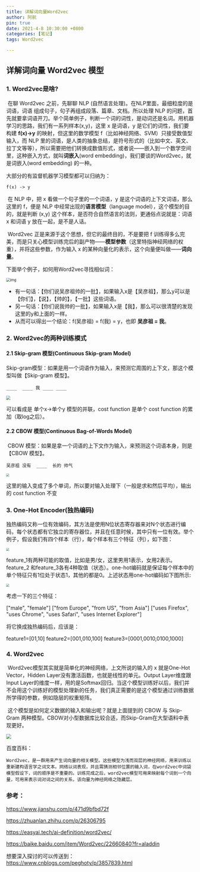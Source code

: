 ```yaml
---
title: 详解词向量Word2vec
author: 阿航
pin: true
date: 2021-4-8 10:30:00 +0800
categories: [笔记]
tags: Word2vec

---
```


## 详解词向量 Word2vec 模型

### 1. Word2vec是啥?

​	在聊 Word2vec 之前，先聊聊 NLP (自然语言处理)。在NLP里面，最细粒度的是 词语，词语 组成句子，句子再组成段落、篇章、文档。所以处理 NLP 的问题，首先就要拿词语开刀。举个简单例子，判断一个词的词性，是动词还是名词。用机器学习的思路，我们有一系列样本(x,y)，这里 x 是词语，y 是它们的词性，我们要构建 **f(x)->y** 的映射，但这里的数学模型 f（比如神经网络、SVM）只接受数值型输入，而 NLP 里的词语，是人类的抽象总结，是符号形式的（比如中文、英文、拉丁文等等），所以需要把他们转换成数值形式，或者说——嵌入到一个数学空间里，这种嵌入方式，就叫**词嵌入**(word embedding)，我们要谈的Word2vec，就是词嵌入(word embedding) 的一种。

大部分的有监督机器学习模型都可以归纳为：

```
f(x) -> y
```

​	在 NLP 中，把 x 看做一个句子里的一个词语，y 是这个词语的上下文词语，那么这里的 f，便是 NLP 中经常出现的**语言模型**（language model），这个模型的目的，就是判断 (x,y) 这个样本，是否符合自然语言的法则，更通俗点说就是：词语 x 和词语 y 放在一起，是不是人话。

​	Word2vec 正是来源于这个思想，但它的最终目的，不是要把 f 训练得多么完美，而是只关心模型训练完后的副产物——**模型参数**（这里特指神经网络的权重），并将这些参数，作为输入 x 的某种向量化的表示，这个向量便叫做——**词向量**。

下面举个例子，如何用Word2vec寻找相似词：

<img src="https://upload-images.jianshu.io/upload_images/9285151-c84069ae3184837e.png?imageMogr2/auto-orient/strip%7CimageView2/2/w/254/format/webp" alt="img" style="zoom: 67%;" />

* 有一句话：【你们说吴彦祖帅的一批】，如果输入x是【吴彦祖】，那么y可以是【你们】，【说】，【帅的】，【一批】这些词语。
* 另一句话：【你们说我帅的一批】，如果输入x是【我】，那么可以很清楚的发现这里的y和上面的一样。
* 从而可以得出一个结论：f(吴彦祖) = f(我) = y，也即 **吴彦祖 = 我**。

### 2. Word2vec的两种训练模式 

#### 2.1 Skip-gram 模型(Continuous Skip-gram Model)

​	Skip-gram模型：如果是用一个词语作为输入，来预测它周围的上下文，那这个模型叫做【Skip-gram 模型】。

```
____  ____ 我 ____ ____
```



<img src="https://pic1.zhimg.com/80/v2-ca81e19caa378cee6d4ba6d867f4fc7c_720w.jpg" style="zoom: 67%;" />

可以看成是 单个x->单个y 模型的并联，cost function 是单个 cost function 的累加（取log之后）。

#### 2.2  CBOW 模型(Continuous Bag-of-Words Model)

​	CBOW 模型：如果是拿一个词语的上下文作为输入，来预测这个词语本身，则是 【CBOW 模型】。

```
吴彦祖 没有  ____  长的 帅气
```



<img src="https://pic3.zhimg.com/80/v2-d1ca2547dfb91bf6a26c60782a26aa02_720w.jpg" style="zoom:50%;" />

这里的输入变成了多个单词，所以要对输入处理下（一般是求和然后平均），输出的 cost function 不变

### 3. One-Hot Encoder(独热编码)

​	独热编码又称一位有效编码，其方法是使用N位状态寄存器来对N个状态进行编码，每个状态都有它独立的寄存器位，并且在任意时候，其中只有一位有效。举个例子，假设我们有四个样本（行），每个样本有三个特征（列），如下图：	

<img src="https://upload-images.jianshu.io/upload_images/9285151-3db3b7097a1289fc.png?imageMogr2/auto-orient/strip|imageView2/2/w/891/format/webp" style="zoom: 50%;" />

​	feature_1有两种可能的取值，比如是男/女，这里男用1表示，女用2表示。feature_2 和feature_3各有4种取值（状态）。one-hot编码就是保证每个样本中的单个特征只有1位处于状态1，其他的都是0。上述状态用one-hot编码如下图所示:

<img src="https://upload-images.jianshu.io/upload_images/9285151-0679fd4eb659de31.png?imageMogr2/auto-orient/strip|imageView2/2/w/874/format/webp" style="zoom:50%;" />

考虑一下的三个特征：

 ["male", "female"]
 ["from Europe", "from US", "from Asia"]
 ["uses Firefox", "uses Chrome", "uses Safari", "uses Internet Explorer"]

将它换成独热编码后，应该是：

 feature1=[01,10]
 feature2=[001,010,100]
 feature3=[0001,0010,0100,1000]

### 4. Word2vec

​	Word2vec模型其实就是简单化的神经网络，上文所说的输入的 x 就是One-Hot Vector，Hidden Layer没有激活函数，也就是线性的单元。Output Layer维度跟Input Layer的维度一样，用的是Softmax回归。当这个模型训练好以后，我们并不会用这个训练好的模型处理新的任务，我们真正需要的是这个模型通过训练数据所学得的参数，例如隐层的权重矩阵。

​	这个模型是如何定义数据的输入和输出呢？就是上面提到的 CBOW 与 Skip-Gram 两种模型。CBOW对小型数据库比较合适，而Skip-Gram在大型语料中表现更好。

<img src="https://upload-images.jianshu.io/upload_images/9285151-c719e0fee3d2bcb6.png?imageMogr2/auto-orient/strip|imageView2/2/w/670/format/webp" style="zoom: 80%;" />



百度百科：

```
Word2vec，是一群用来产生词向量的相关模型。这些模型为浅而双层的神经网络，用来训练以重新建构语言学之词文本。网络以词表现，并且需猜测相邻位置的输入词，在word2vec中词袋模型假设下，词的顺序是不重要的。训练完成之后，word2vec模型可用来映射每个词到一个向量，可用来表示词对词之间的关系，该向量为神经网络之隐藏层。
```



### 参考：

https://www.jianshu.com/p/471d9bfbd72f

https://zhuanlan.zhihu.com/p/26306795

https://easyai.tech/ai-definition/word2vec/

https://baike.baidu.com/item/Word2vec/22660840?fr=aladdin

想要深入探讨的可以传送到：https://www.cnblogs.com/peghoty/p/3857839.html